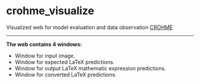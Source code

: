 # crohme_visualize
Visualized web for model evaluation and data observation [CROHME](https://crohme2023.ltu-ai.dev)

---
**The web contains 4 windows:**
- Window for input image.
- Window for expected LaTeX predictions.
- Window for output LaTeX mathematic expression predictions.
- Window for converted LaTeX predictions.  